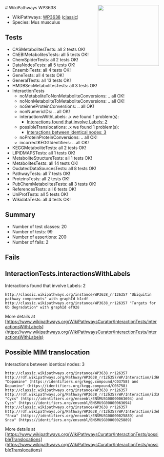 <img style="float: right; width: 200px" src="https://upload.wikimedia.org/wikipedia/commons/thumb/8/83/Wplogo_with_text_500.png/640px-Wplogo_with_text_500.png" />
# WikiPathways WP3638

* WikiPathways: [WP3638](https://wikipathways.org/pathways/WP3638) ([classic](https://classic.wikipathways.org/instance/WP3638))
* Species: Mus musculus
## Tests
* CASMetabolitesTests: all 2 tests OK!
* ChEBIMetabolitesTests: all 5 tests OK!
* ChemSpiderTests: all 2 tests OK!
* DataNodesTests: all 5 tests OK!
* EnsemblTests: all 4 tests OK!
* GeneTests: all 4 tests OK!
* GeneralTests: all 13 tests OK!
* HMDBSecMetabolitesTests: all 3 tests OK!
* InteractionTests
    * noMetaboliteToNonMetaboliteConversions: .. all OK!
    * noNonMetaboliteToMetaboliteConversions: .. all OK!
    * noGeneProteinConversions: .. all OK!
    * nonNumericIDs: .. all OK!
    * interactionsWithLabels: .x we found 1 problem(s):
        * [Interactions found that involve Labels: 2](#630d2679)
    * possibleTranslocations: .x we found 1 problem(s):
        * [Interactions between identical nodes: 3](#1c118208)
    * noProteinProteinConversions: .. all OK!
    * incorrectKEGGIdentifiers: .. all OK!
* KEGGMetaboliteTests: all 2 tests OK!
* LIPIDMAPSTests: all 1 tests OK!
* MetaboliteStructureTests: all 1 tests OK!
* MetabolitesTests: all 14 tests OK!
* OudatedDataSourcesTests: all 8 tests OK!
* PathwayTests: all 7 tests OK!
* ProteinsTests: all 2 tests OK!
* PubChemMetabolitesTests: all 3 tests OK!
* ReferencesTests: all 6 tests OK!
* UniProtTests: all 5 tests OK!
* WikidataTests: all 4 tests OK!


## Summary

* Number of test classes: 20
* Number of tests: 99
* Number of assertions: 200
* Number of fails: 2

## Fails

<a name="630d2679" />

## InteractionTests.interactionsWithLabels

Interactions found that involve Labels: 2
```
http://classic.wikipathways.org/instance/WP3638_rr126357 "Ubiquitin pathway components" with graphId b1cdf
http://classic.wikipathways.org/instance/WP3638_rr126357 "Targets for Ub degradation" with graphId ef928
```

More details at [https://www.wikipathways.org/WikiPathwaysCurator/InteractionTests/interactionsWithLabels](https://www.wikipathways.org/WikiPathwaysCurator/InteractionTests/interactionsWithLabels)

<a name="1c118208" />

## Possible MIM translocation

Interactions between identical nodes: 3
```
http://classic.wikipathways.org/instance/WP3638_rr126357 http://rdf.wikipathways.org/Pathway/WP3638_rr126357/WP/Interaction/id6655e7d4 "Dopamine" (https://identifiers.org/kegg.compound/C03758) and 
Dopamine" (https://identifiers.org/kegg.compound/C03758)
http://classic.wikipathways.org/instance/WP3638_rr126357 http://rdf.wikipathways.org/Pathway/WP3638_rr126357/WP/Interaction/id1687f4a7 "Cycs" (https://identifiers.org/ensembl/ENSMUSG00000063694) and 
Cycs" (https://identifiers.org/ensembl/ENSMUSG00000063694)
http://classic.wikipathways.org/instance/WP3638_rr126357 http://rdf.wikipathways.org/Pathway/WP3638_rr126357/WP/Interaction/idebf7a170 "Snca" (https://identifiers.org/ensembl/ENSMUSG00000025889) and 
Snca" (https://identifiers.org/ensembl/ENSMUSG00000025889)
```

More details at [https://www.wikipathways.org/WikiPathwaysCurator/InteractionTests/possibleTranslocations](https://www.wikipathways.org/WikiPathwaysCurator/InteractionTests/possibleTranslocations)

